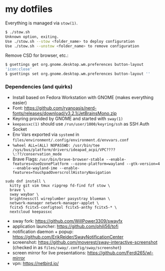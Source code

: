 # my dotfiles

Everything is managed via `stow(1)`.

```bash
$ ./stow.sh 
Unknown option, exiting.
Use ./stow.sh --stow <folder_name> to deploy configuration
Use ./stow.sh --unstow <folder_name> to remove configuration
```

Remove CSD for browser, etc.:
```bash
$ gsettings get org.gnome.desktop.wm.preferences button-layout
'icon:close'
$ gsettings set org.gnome.desktop.wm.preferences button-layout ''
```


### Dependencies (and quirks)

- Install based on Fedora Workstation with GNOME (makes everything easier)
- Font: https://github.com/ryanoasis/nerd-fonts/releases/download/v3.2.1/JetBrainsMono.zip
- Keyring provided by GNOME and started with `sway(1)`
- `keepassxc(1)` should use `/run/user/1000/keyring/ssh` as SSH Auth Socket
- Env Vars exported via `systemd` in `files/environment/.config/environment.d/envvars.conf`
- `%wheel ALL=(ALL) NOPASSWD: /usr/bin/tee /sys/bus/platform/drivers/ideapad_acpi/VPC????\:??/conservation_mode`
- Brave Flags: `/usr/bin/brave-browser-stable --enable-features=UseOzonePlatform --ozone-platform=wayland --gtk-version=4 --enable-wayland-ime --enable-features=TouchpadOverscrollHistoryNavigation`

```
sudo dnf install \
  kitty git vim tmux ripgrep fd-find fzf stow \
  brave \
  sway waybar \
  brightnessctl wireplumber pasystray blueman \
  network-manager network-manager-applet \
  fcitx5 fcitx5-configtool fcitx5-anthy fcitx5-* \
  nextcloud keepassxc
```

- sway fork: https://github.com/WillPower3309/swayfx
- application launcher: https://github.com/philj56/tofi
- notification daemon + popup: https://github.com/ErikReider/SwayNotificationCenter
- screenshot: https://github.com/moverest/sway-interactive-screenshot (checked in as `files/sway/.config/sway/screenshot`)
- screen mirror for live presentations: https://github.com/Ferdi265/wl-mirror
- vpn: https://netbird.io/